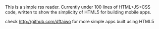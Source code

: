 This is a simple rss reader. Currently under 100 lines of HTML+JS+CSS code, written to show the simplicity of HTML5 for building mobile apps.

check http://github.com/dftaiwo for more simple apps built using HTML5